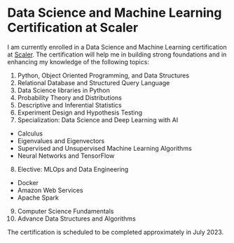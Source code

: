 # Data Science and Machine Learning Certification at Scaler

I am currently enrolled in a Data Science and Machine Learning certification at [Scaler](https://www.scaler.com/). The certification will help me in building strong foundations and in enhancing my knowledge of the following topics:

  1. Python, Object Oriented Programming, and Data Structures
  2. Relational Database and Structured Query Language
  3. Data Science libraries in Python
  4. Probability Theory and Distributions
  5. Descriptive and Inferential Statistics
  6. Experiment Design and Hypothesis Testing
  7. Specialization: Data Science and Deep Learning with AI
  - Calculus
  - Eigenvalues and Eigenvectors
  - Supervised and Unsupervised Machine Learning Algorithms
  - Neural Networks and TensorFlow
  8. Elective: MLOps and Data Engineering
  - Docker
  - Amazon Web Services
  - Apache Spark    
  9. Computer Science Fundamentals
  10. Advance Data Structures and Algorithms

The certification is scheduled to be completed approximately in July 2023.
